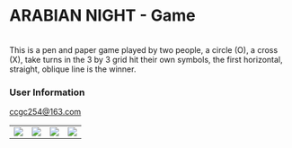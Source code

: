 # ARABIAN NIGHT - Game

<table align="center" border="0">

<tr>
<td> <img src="https://staymoving.github.io/ARABIANNIGHT/1.png"> </td>
<td> <img src="https://staymoving.github.io/ARABIANNIGHT/2.png"> </td>
<td> <img src="https://staymoving.github.io/ARABIANNIGHT/3.png"> </td>
<td> <img src="https://staymoving.github.io/ARABIANNIGHT/4.png"> </td>
</tr>

<tr>

</tr>


<br>
This is a pen and paper game played by two people, a circle (O), a cross (X), take turns in the 3 by 3 grid hit their own symbols, the first horizontal, straight, oblique line is the winner.
<br>



### User Information
ccgc254@163.com
